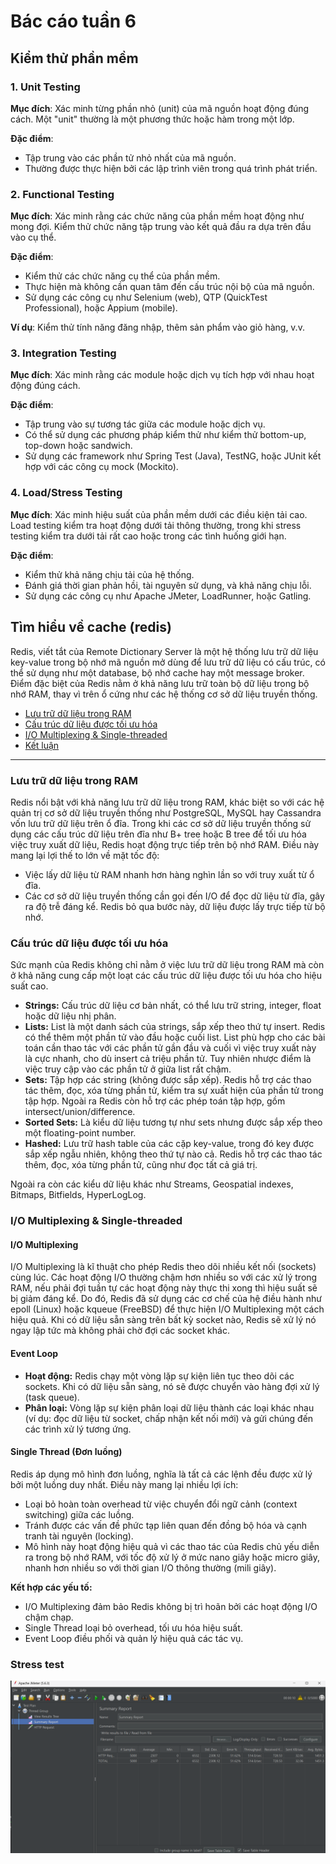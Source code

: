 # Bác cáo tuần 6

## Kiểm thử phần mềm

### 1. Unit Testing

**Mục đích**: Xác minh từng phần nhỏ (unit) của mã nguồn hoạt động đúng cách. Một "unit" thường là một phương thức hoặc hàm trong một lớp.

**Đặc điểm**:
- Tập trung vào các phần tử nhỏ nhất của mã nguồn.
- Thường được thực hiện bởi các lập trình viên trong quá trình phát triển.

### 2. Functional Testing

**Mục đích**: Xác minh rằng các chức năng của phần mềm hoạt động như mong đợi. Kiểm thử chức năng tập trung vào kết quả đầu ra dựa trên đầu vào cụ thể.

**Đặc điểm**:
- Kiểm thử các chức năng cụ thể của phần mềm.
- Thực hiện mà không cần quan tâm đến cấu trúc nội bộ của mã nguồn.
- Sử dụng các công cụ như Selenium (web), QTP (QuickTest Professional), hoặc Appium (mobile).

**Ví dụ**: Kiểm thử tính năng đăng nhập, thêm sản phẩm vào giỏ hàng, v.v.

### 3. Integration Testing

**Mục đích**: Xác minh rằng các module hoặc dịch vụ tích hợp với nhau hoạt động đúng cách.

**Đặc điểm**:
- Tập trung vào sự tương tác giữa các module hoặc dịch vụ.
- Có thể sử dụng các phương pháp kiểm thử như kiểm thử bottom-up, top-down hoặc sandwich.
- Sử dụng các framework như Spring Test (Java), TestNG, hoặc JUnit kết hợp với các công cụ mock (Mockito).

### 4. Load/Stress Testing

**Mục đích**: Xác minh hiệu suất của phần mềm dưới các điều kiện tải cao. Load testing kiểm tra hoạt động dưới tải thông thường, trong khi stress testing kiểm tra dưới tải rất cao hoặc trong các tình huống giới hạn.

**Đặc điểm**:
- Kiểm thử khả năng chịu tải của hệ thống.
- Đánh giá thời gian phản hồi, tài nguyên sử dụng, và khả năng chịu lỗi.
- Sử dụng các công cụ như Apache JMeter, LoadRunner, hoặc Gatling.

##  Tìm hiểu về cache (redis)
Redis, viết tắt của Remote Dictionary Server là một hệ thống lưu trữ dữ liệu key-value trong bộ nhớ mã nguồn mở dùng để lưu trữ dữ liệu có cấu trúc, có thể sử dụng như một database, bộ nhớ cache hay một message broker. Điểm đặc biệt của Redis nằm ở khả năng lưu trữ toàn bộ dữ liệu trong bộ nhớ RAM, thay vì trên ổ cứng như các hệ thống cơ sở dữ liệu truyền thống.

- [Lưu trữ dữ liệu trong RAM](#lưu-trữ-dữ-liệu-trong-ram)
- [Cấu trúc dữ liệu được tối ưu hóa](#cấu-trúc-dữ-liệu-được-tối-ưu-hóa)
- [I/O Multiplexing & Single-threaded](#io-multiplexing--single-threaded)
- [Kết luận](#kết-luận)

---

### Lưu trữ dữ liệu trong RAM

Redis nổi bật với khả năng lưu trữ dữ liệu trong RAM, khác biệt so với các hệ quản trị cơ sở dữ liệu truyền thống như PostgreSQL, MySQL hay Cassandra vốn lưu trữ dữ liệu trên ổ đĩa. Trong khi các cơ sở dữ liệu truyền thống sử dụng các cấu trúc dữ liệu trên đĩa như B+ tree hoặc B tree để tối ưu hóa việc truy xuất dữ liệu, Redis hoạt động trực tiếp trên bộ nhớ RAM. Điều này mang lại lợi thế to lớn về mặt tốc độ:

- Việc lấy dữ liệu từ RAM nhanh hơn hàng nghìn lần so với truy xuất từ ổ đĩa.
- Các cơ sở dữ liệu truyền thống cần gọi đến I/O để đọc dữ liệu từ đĩa, gây ra độ trễ đáng kể. Redis bỏ qua bước này, dữ liệu được lấy trực tiếp từ bộ nhớ.

### Cấu trúc dữ liệu được tối ưu hóa

Sức mạnh của Redis không chỉ nằm ở việc lưu trữ dữ liệu trong RAM mà còn ở khả năng cung cấp một loạt các cấu trúc dữ liệu được tối ưu hóa cho hiệu suất cao.

- **Strings:** Cấu trúc dữ liệu cơ bản nhất, có thể lưu trữ string, integer, float hoặc dữ liệu nhị phân. 
- **Lists:** List là một danh sách của strings, sắp xếp theo thứ tự insert. Redis có thể thêm một phần tử vào đầu hoặc cuối list. List phù hợp cho các bài toán cần thao tác với các phần tử gần đầu và cuối vì việc truy xuất này là cực nhanh, cho dù insert cả triệu phần tử. Tuy nhiên nhược điểm là việc truy cập vào các phần tử ở giữa list rất chậm.
- **Sets:** Tập hợp các string (không được sắp xếp). Redis hỗ trợ các thao tác thêm, đọc, xóa từng phần tử, kiểm tra sự xuất hiện của phần tử trong tập hợp. Ngoài ra Redis còn hỗ trợ các phép toán tập hợp, gồm intersect/union/difference.
- **Sorted Sets:** Là kiểu dữ liệu tương tự như sets nhưng được sắp xếp theo một floating-point number.
- **Hashed:** Lưu trữ hash table của các cặp key-value, trong đó key được sắp xếp ngẫu nhiên, không theo thứ tự nào cả. Redis hỗ trợ các thao tác thêm, đọc, xóa từng phần tử, cũng như đọc tất cả giá trị.

Ngoài ra còn các kiểu dữ liệu khác như Streams, Geospatial indexes, Bitmaps, Bitfields, HyperLogLog.

### I/O Multiplexing & Single-threaded

#### I/O Multiplexing

I/O Multiplexing là kĩ thuật cho phép Redis theo dõi nhiều kết nối (sockets) cùng lúc. Các hoạt động I/O thường chậm hơn nhiều so với các xử lý trong RAM, nếu phải đợi tuần tự các hoạt động này thực thi xong thì hiệu suất sẽ bị giảm đáng kể. Do đó, Redis đã sử dụng các cơ chế của hệ điều hành như epoll (Linux) hoặc kqueue (FreeBSD) để thực hiện I/O Multiplexing một cách hiệu quả. Khi có dữ liệu sẵn sàng trên bất kỳ socket nào, Redis sẽ xử lý nó ngay lập tức mà không phải chờ đợi các socket khác.

#### Event Loop

- **Hoạt động:** Redis chạy một vòng lặp sự kiện liên tục theo dõi các sockets. Khi có dữ liệu sẵn sàng, nó sẽ được chuyển vào hàng đợi xử lý (task queue).
- **Phân loại:** Vòng lặp sự kiện phân loại dữ liệu thành các loại khác nhau (ví dụ: đọc dữ liệu từ socket, chấp nhận kết nối mới) và gửi chúng đến các trình xử lý tương ứng.

#### Single Thread (Đơn luồng)

Redis áp dụng mô hình đơn luồng, nghĩa là tất cả các lệnh đều được xử lý bởi một luồng duy nhất. Điều này mang lại nhiều lợi ích:

- Loại bỏ hoàn toàn overhead từ việc chuyển đổi ngữ cảnh (context switching) giữa các luồng.
- Tránh được các vấn đề phức tạp liên quan đến đồng bộ hóa và cạnh tranh tài nguyên (locking).
- Mô hình này hoạt động hiệu quả vì các thao tác của Redis chủ yếu diễn ra trong bộ nhớ RAM, với tốc độ xử lý ở mức nano giây hoặc micro giây, nhanh hơn nhiều so với thời gian I/O thông thường (mili giây).

**Kết hợp các yếu tố:**

- I/O Multiplexing đảm bảo Redis không bị trì hoãn bởi các hoạt động I/O chậm chạp.
- Single Thread loại bỏ overhead, tối ưu hóa hiệu suất.
- Event Loop điều phối và quản lý hiệu quả các tác vụ.

### Stress test
![jmeter](jmeter.png)
